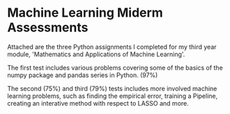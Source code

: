 # Machine Learning Miderm Assessments

Attached are the three Python assignments I completed for my third year module, 'Mathematics and Applications of Machine Learning'.

The first test includes various problems covering some of the basics of the numpy package and pandas series in Python. (97%)

The second (75%) and third (79%) tests includes more involved machine learning problems, such as finding the empirical error, training a Pipeline, creating an interative method with respect to LASSO and more.
